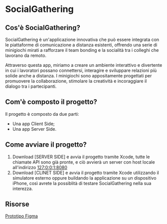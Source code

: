 # SocialGathering

## Cos'è SocialGathering?
SocialGathering è un'applicazione innovativa che può essere integrata con le piattaforme di comunicazione a distanza esistenti, offrendo una serie di minigiochi mirati a rafforzare il team bonding e la socialità tra i colleghi che lavorano da remoto.

Attraverso questa app, miriamo a creare un ambiente interattivo e divertente in cui i lavoratori possano connettersi, interagire e sviluppare relazioni più solide anche a distanza. I minigiochi sono appositamente progettati per promuovere la collaborazione, stimolare la creatività e incoraggiare il dialogo tra i partecipanti.

## Com'è composto il progetto?
Il progetto è composto da due parti:
- Una app Client Side;
- Una app Server Side.

## Come avviare il progetto?
1) Download [SERVER SIDE] e avvia il progetto tramite Xcode, tutte le chiamate API sono già pronte, e ciò avvierà un server con host locale all'indirizzo [127:0:0:1:8080](http://localhost:8080/)
2) Download [CLINET SIDE] e avvia il progetto tramite Xcode utilizzando il simulatore esterno oppure buildando la applicazione su un dispositivo iPhone, così avrete la possiblità di testare SocialGathering nella sua interezza.

## Risorse 
[Prototipo Figma](https://www.figma.com/file/eXavUE0LTMk9ZQjDLfRBk8/SocialGather?type=design&node-id=0-1&t=SmTY7cAVaskTYMy2-0)
